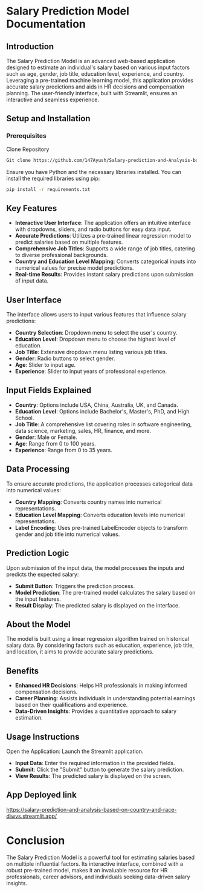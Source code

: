 # Salary Prediction Model Documentation

## Introduction
The Salary Prediction Model is an advanced web-based application designed to estimate an individual's salary based on various input factors such as age, gender, job title, education level, experience, and country. Leveraging a pre-trained machine learning model, this application provides accurate salary predictions and aids in HR decisions and compensation planning. The user-friendly interface, built with Streamlit, ensures an interactive and seamless experience.


## Setup and Installation

### Prerequisites

Clone Repository

```bash
Git clone https://github.com/147Ayush/Salary-prediction-and-Analysis-based-on-country-and-race.git
```

Ensure you have Python and the necessary libraries installed. You can install the required libraries using pip:
```bash
pip install -r requirements.txt
```

## Key Features

- **Interactive User Interface**: The application offers an intuitive interface with dropdowns, sliders, and radio buttons for easy data input.
- **Accurate Predictions**: Utilizes a pre-trained linear regression model to predict salaries based on multiple features.
- **Comprehensive Job Titles**: Supports a wide range of job titles, catering to diverse professional backgrounds.
- **Country and Education Level Mapping**: Converts categorical inputs into numerical values for precise model predictions.
- **Real-time Results**: Provides instant salary predictions upon submission of input data.

## User Interface
The interface allows users to input various features that influence salary predictions:
- **Country Selection**: Dropdown menu to select the user's country.
- **Education Level**: Dropdown menu to choose the highest level of education.
- **Job Title**: Extensive dropdown menu listing various job titles.
- **Gender**: Radio buttons to select gender.
- **Age**: Slider to input age.
- **Experience**: Slider to input years of professional experience.

## Input Fields Explained
- **Country**: Options include USA, China, Australia, UK, and Canada.
- **Education Level**: Options include Bachelor's, Master's, PhD, and High School.
- **Job Title**: A comprehensive list covering roles in software engineering, data science, marketing, sales, HR, finance, and more.
- **Gender**: Male or Female.
- **Age**: Range from 0 to 100 years.
- **Experience**: Range from 0 to 35 years. 

## Data Processing
To ensure accurate predictions, the application processes categorical data into numerical values:
- **Country Mapping**: Converts country names into numerical representations.
- **Education Level Mapping**: Converts education levels into numerical representations.
- **Label Encoding**: Uses pre-trained LabelEncoder objects to transform gender and job title into numerical values.

## Prediction Logic
Upon submission of the input data, the model processes the inputs and predicts the expected salary:
- **Submit Button**: Triggers the prediction process.
- **Model Prediction**: The pre-trained model calculates the salary based on the input features.
- **Result Display**: The predicted salary is displayed on the interface.

## About the Model
The model is built using a linear regression algorithm trained on historical salary data. By considering factors such as education, experience, job title, and location, it aims to provide accurate salary predictions.

## Benefits
- **Enhanced HR Decisions**: Helps HR professionals in making informed compensation decisions.
- **Career Planning**: Assists individuals in understanding potential earnings based on their qualifications and experience.
- **Data-Driven Insights**: Provides a quantitative approach to salary estimation. 

## Usage Instructions
Open the Application: Launch the Streamlit application.
- **Input Data**: Enter the required information in the provided fields.
- **Submit**: Click the "Submit" button to generate the salary prediction.
- **View Results**: The predicted salary is displayed on the screen.

## App Deployed link
https://salary-prediction-and-analysis-based-on-country-and-race-diwvs.streamlit.app/

# Conclusion
The Salary Prediction Model is a powerful tool for estimating salaries based on multiple influential factors. Its interactive interface, combined with a robust pre-trained model, makes it an invaluable resource for HR professionals, career advisors, and individuals seeking data-driven salary insights.






